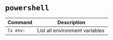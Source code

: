 # `powershell`

| Command | Description |
| ------- | ----------- |
| `ls env:`           | List all environment variables |
